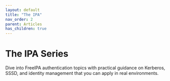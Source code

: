 ```yaml
---
layout: default
title: "The IPA"
nav_order: 2
parent: Articles
has_children: true
---
```


# The IPA Series

Dive into FreeIPA authentication topics with practical guidance on Kerberos, SSSD, and identity management that you can apply in real environments.
